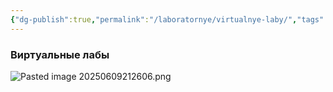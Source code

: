 ```yaml
---
{"dg-publish":true,"permalink":"/laboratornye/virtualnye-laby/","tags":["gardenEntry"]}
---
```





### **Виртуальные лабы**

![Pasted image 20250609212606.png](/img/user/Pasted%20image%2020250609212606.png)
